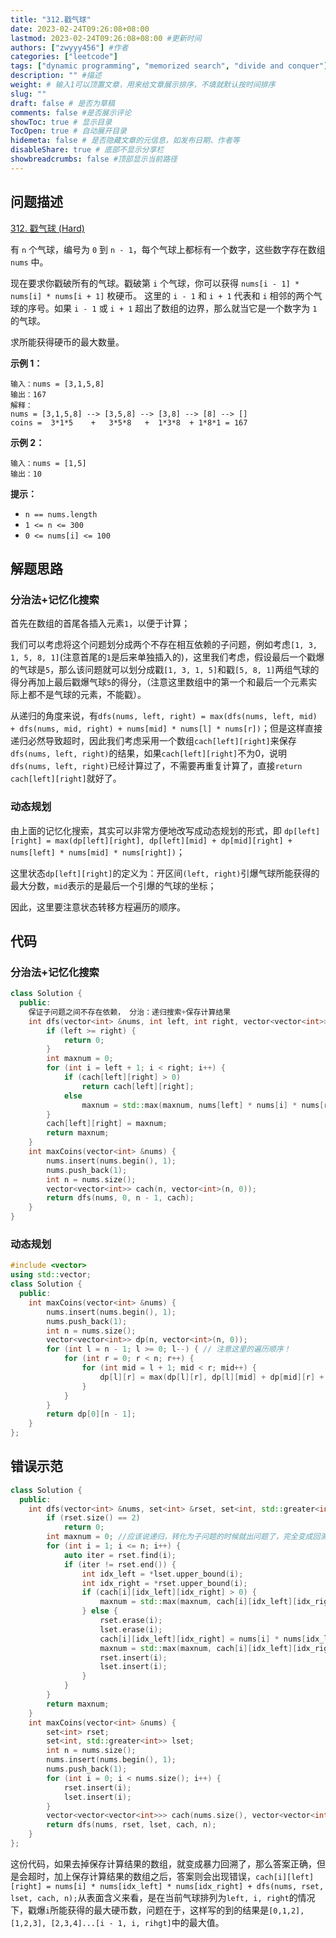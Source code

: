 ```yaml
---
title: "312.戳气球"
date: 2023-02-24T09:26:08+08:00
lastmod: 2023-02-24T09:26:08+08:00 #更新时间
authors: ["zwyyy456"] #作者
categories: ["leetcode"]
tags: ["dynamic programming", "memorized search", "divide and conquer"]
description: "" #描述
weight: # 输入1可以顶置文章，用来给文章展示排序，不填就默认按时间排序
slug: ""
draft: false # 是否为草稿
comments: false #是否展示评论
showToc: true # 显示目录
TocOpen: true # 自动展开目录
hidemeta: false # 是否隐藏文章的元信息，如发布日期、作者等
disableShare: true # 底部不显示分享栏
showbreadcrumbs: false #顶部显示当前路径
---
```

## 问题描述
[312. 戳气球 (Hard)](https://leetcode.cn/problems/burst-balloons/)

有 `n` 个气球，编号为 `0` 到 `n - 1`，每个气球上都标有一个数字，这些数字存在数组 `nums` 中。

现在要求你戳破所有的气球。戳破第 `i` 个气球，你可以获得 `nums[i - 1] * nums[i] *
nums[i + 1]` 枚硬币。 这里的 `i - 1` 和 `i + 1` 代表和 `i`
相邻的两个气球的序号。如果 `i - 1` 或 `i + 1` 超出了数组的边界，那么就当它是一个数字为 `1`
的气球。

求所能获得硬币的最大数量。

 **示例 1：**

```
输入：nums = [3,1,5,8]
输出：167
解释：
nums = [3,1,5,8] --> [3,5,8] --> [3,8] --> [8] --> []
coins =  3*1*5    +   3*5*8   +  1*3*8  + 1*8*1 = 167
```

**示例 2：**

```
输入：nums = [1,5]
输出：10

```

**提示：**

- `n == nums.length`
- `1 <= n <= 300`
- `0 <= nums[i] <= 100`

## 解题思路
### 分治法+记忆化搜索
首先在数组的首尾各插入元素`1`，以便于计算；

我们可以考虑将这个问题划分成两个不存在相互依赖的子问题，例如考虑`[1, 3, 1, 5, 8, 1]`(注意首尾的`1`是后来单独插入的)，这里我们考虑，假设最后一个戳爆的气球是`5`，那么该问题就可以划分成戳`[1, 3, 1, 5]`和戳`[5, 8, 1]`两组气球的得分再加上最后戳爆气球`5`的得分，（注意这里数组中的第一个和最后一个元素实际上都不是气球的元素，不能戳）。

从递归的角度来说，有`dfs(nums, left, right) = max(dfs(nums, left, mid) + dfs(nums, mid, right) + nums[mid] * nums[l] * nums[r])`；但是这样直接递归必然导致超时，因此我们考虑采用一个数组`cach[left][right]`来保存`dfs(nums, left, right)`的结果，如果`cach[left][right]`不为0，说明`dfs(nums, left, right)`已经计算过了，不需要再重复计算了，直接`return cach[left][right]`就好了。

### 动态规划
由上面的记忆化搜索，其实可以非常方便地改写成动态规划的形式，即
`dp[left][right] = max(dp[left][right], dp[left][mid] + dp[mid][right] + nums[left] * nums[mid] * nums[right])`；

这里状态`dp[left][right]`的定义为：开区间`(left, right)`引爆气球所能获得的最大分数，`mid`表示的是最后一个引爆的气球的坐标；

因此，这里要注意状态转移方程遍历的顺序。

## 代码
### 分治法+记忆化搜索
```cpp
class Solution {
  public:
    保证子问题之间不存在依赖， 分治：递归搜索+保存计算结果
    int dfs(vector<int> &nums, int left, int right, vector<vector<int>> &cach) {
        if (left >= right) {
            return 0;
        }
        int maxnum = 0;
        for (int i = left + 1; i < right; i++) {
            if (cach[left][right] > 0)
                return cach[left][right];
            else
                maxnum = std::max(maxnum, nums[left] * nums[i] * nums[right] + dfs(nums, left, i, cach) + dfs(nums, i, right, cach));
        }
        cach[left][right] = maxnum;
        return maxnum;
    }
    int maxCoins(vector<int> &nums) {
        nums.insert(nums.begin(), 1);
        nums.push_back(1);
        int n = nums.size();
        vector<vector<int>> cach(n, vector<int>(n, 0));
        return dfs(nums, 0, n - 1, cach);
    }
}
```

### 动态规划
```cpp
#include <vector>
using std::vector;
class Solution {
  public:
    int maxCoins(vector<int> &nums) {
        nums.insert(nums.begin(), 1);
        nums.push_back(1);
        int n = nums.size();
        vector<vector<int>> dp(n, vector<int>(n, 0));
        for (int l = n - 1; l >= 0; l--) { // 注意这里的遍历顺序！
            for (int r = 0; r < n; r++) {
                for (int mid = l + 1; mid < r; mid++) {
                    dp[l][r] = max(dp[l][r], dp[l][mid] + dp[mid][r] + nums[mid] * nums[l] * nums[r]);
                }
            }
        }
        return dp[0][n - 1];
    }
};
```

## 错误示范
```cpp
class Solution {
  public:
    int dfs(vector<int> &nums, set<int> &rset, set<int, std::greater<int>> &lset, vector<vector<vector<int>>> &cach, int n) {
        if (rset.size() == 2)
            return 0;
        int maxnum = 0; //应该说递归，转化为子问题的时候就出问题了，完全变成回溯了
        for (int i = 1; i <= n; i++) {
            auto iter = rset.find(i);
            if (iter != rset.end()) {
                int idx_left = *lset.upper_bound(i);
                int idx_right = *rset.upper_bound(i);
                if (cach[i][idx_left][idx_right] > 0) {
                    maxnum = std::max(maxnum, cach[i][idx_left][idx_right]);
                } else {
                    rset.erase(i);
                    lset.erase(i);
                    cach[i][idx_left][idx_right] = nums[i] * nums[idx_left] * nums[idx_right] + dfs(nums, rset, lset, cach, n);
                    maxnum = std::max(maxnum, cach[i][idx_left][idx_right]);
                    rset.insert(i);
                    lset.insert(i);
                }
            }
        }
        return maxnum;
    }
    int maxCoins(vector<int> &nums) {
        set<int> rset;
        set<int, std::greater<int>> lset;
        int n = nums.size();
        nums.insert(nums.begin(), 1);
        nums.push_back(1);
        for (int i = 0; i < nums.size(); i++) {
            rset.insert(i);
            lset.insert(i);
        }
        vector<vector<vector<int>>> cach(nums.size(), vector<vector<int>>(nums.size(), vector<int>(nums.size(), -1)));
        return dfs(nums, rset, lset, cach, n);
    }
};
```
这份代码，如果去掉保存计算结果的数组，就变成暴力回溯了，那么答案正确，但是会超时，加上保存计算结果的数组之后，答案则会出现错误，`cach[i][left][right] = nums[i] * nums[idx_left] * nums[idx_right] + dfs(nums, rset, lset, cach, n);`从表面含义来看，是在当前气球排列为`left, i, right`的情况下，戳爆`i`所能获得的最大硬币数，问题在于，这样写的到的结果是`[0,1,2], [1,2,3], [2,3,4]...[i - 1, i, rihgt]`中的最大值。